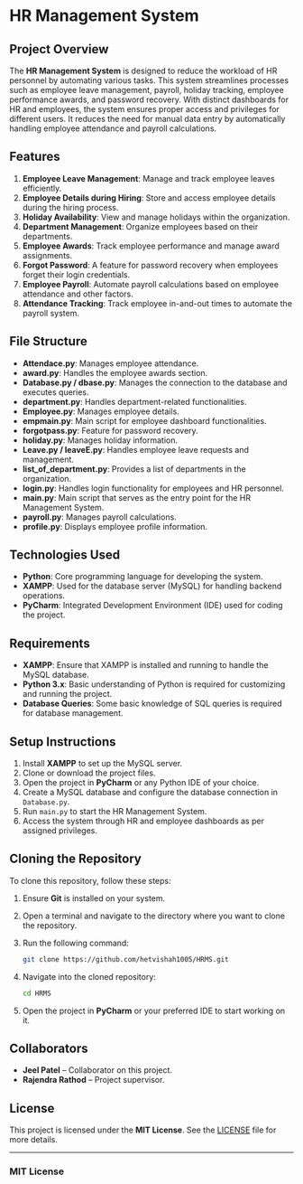 # HR Management System

## Project Overview

The **HR Management System** is designed to reduce the workload of HR personnel by automating various tasks. This system streamlines processes such as employee leave management, payroll, holiday tracking, employee performance awards, and password recovery. With distinct dashboards for HR and employees, the system ensures proper access and privileges for different users. It reduces the need for manual data entry by automatically handling employee attendance and payroll calculations.

## Features

1. **Employee Leave Management**: Manage and track employee leaves efficiently.
2. **Employee Details during Hiring**: Store and access employee details during the hiring process.
3. **Holiday Availability**: View and manage holidays within the organization.
4. **Department Management**: Organize employees based on their departments.
5. **Employee Awards**: Track employee performance and manage award assignments.
6. **Forgot Password**: A feature for password recovery when employees forget their login credentials.
7. **Employee Payroll**: Automate payroll calculations based on employee attendance and other factors.
8. **Attendance Tracking**: Track employee in-and-out times to automate the payroll system.

## File Structure

- **Attendace.py**: Manages employee attendance.
- **award.py**: Handles the employee awards section.
- **Database.py / dbase.py**: Manages the connection to the database and executes queries.
- **department.py**: Handles department-related functionalities.
- **Employee.py**: Manages employee details.
- **empmain.py**: Main script for employee dashboard functionalities.
- **forgotpass.py**: Feature for password recovery.
- **holiday.py**: Manages holiday information.
- **Leave.py / leaveE.py**: Handles employee leave requests and management.
- **list_of_department.py**: Provides a list of departments in the organization.
- **login.py**: Handles login functionality for employees and HR personnel.
- **main.py**: Main script that serves as the entry point for the HR Management System.
- **payroll.py**: Manages payroll calculations.
- **profile.py**: Displays employee profile information.

## Technologies Used

- **Python**: Core programming language for developing the system.
- **XAMPP**: Used for the database server (MySQL) for handling backend operations.
- **PyCharm**: Integrated Development Environment (IDE) used for coding the project.

## Requirements

- **XAMPP**: Ensure that XAMPP is installed and running to handle the MySQL database.
- **Python 3.x**: Basic understanding of Python is required for customizing and running the project.
- **Database Queries**: Some basic knowledge of SQL queries is required for database management.

## Setup Instructions

1. Install **XAMPP** to set up the MySQL server.
2. Clone or download the project files.
3. Open the project in **PyCharm** or any Python IDE of your choice.
4. Create a MySQL database and configure the database connection in `Database.py`.
5. Run `main.py` to start the HR Management System.
6. Access the system through HR and employee dashboards as per assigned privileges.

## Cloning the Repository

To clone this repository, follow these steps:

1. Ensure **Git** is installed on your system.
2. Open a terminal and navigate to the directory where you want to clone the repository.
3. Run the following command:

    ```bash
    git clone https://github.com/hetvishah1005/HRMS.git
    ```

4. Navigate into the cloned repository:

    ```bash
    cd HRMS
    ```

5. Open the project in **PyCharm** or your preferred IDE to start working on it.

## Collaborators

- **Jeel Patel** – Collaborator on this project.
- **Rajendra Rathod** – Project supervisor.

## License

This project is licensed under the **MIT License**. See the [LICENSE](LICENSE) file for more details.

---

### MIT License

